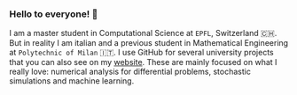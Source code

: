 ### Hello to everyone! 👋 
I am a master student in Computational Science at `EPFL`, Switzerland 🇨🇭. But in reality I am italian and a previous student in Mathematical Engineering at `Polytechnic of Milan` 🇮🇹. I use GitHub for several university projects that you can also see on my [website](https://www.matteocalafa.com). These are mainly focused on what I really love: numerical analysis for differential problems, stochastic simulations and machine learning. 



<!--
**teocala/teocala** is a ✨ _special_ ✨ repository because its `README.md` (this file) appears on your GitHub profile.

Here are some ideas to get you started:

- 🔭 I’m currently working on ...
- 🌱 I’m currently learning ...
- 👯 I’m looking to collaborate on ...
- 🤔 I’m looking for help with ...
- 💬 Ask me about ...
- 📫 How to reach me: ...
- 😄 Pronouns: ...
- ⚡ Fun fact: ...
-->
